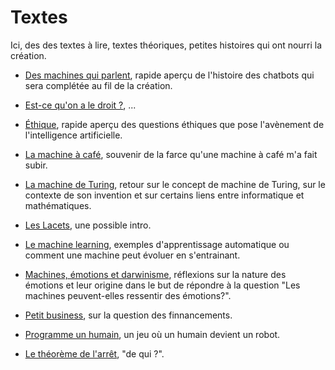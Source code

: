 Textes
======

Ici, des des textes à lire, textes théoriques, petites histoires qui ont nourri la création.

- [Des machines qui parlent](des-machines-qui-parlent.md), rapide aperçu de l'histoire des chatbots qui sera complétée au fil de la création.


- [Est-ce qu'on a le droit ?](est-ce-qu-on-a-le-droit.md), ...

- [Éthique](ethique.md), rapide aperçu des questions éthiques que pose l'avènement de l'intelligence artificielle.

- [La machine à café](la-machine-a-cafe.md), souvenir de la farce qu'une machine à café m'a fait subir.

- [La machine de Turing](la-machine-de-turing.md), retour sur le concept de machine de Turing, sur le contexte de son invention et sur certains liens entre informatique et mathématiques.


- [Les Lacets](lacets.md), une possible intro.

- [Le machine learning](machine-learning.md), exemples d'apprentissage automatique ou comment une machine peut évoluer en s'entrainant.

- [Machines, émotions et darwinisme](machines-emotions-et-darwinisme.md), réflexions sur la nature des émotions et leur origine dans le but de répondre à la question "Les machines peuvent-elles ressentir des émotions?".



- [Petit business](petit-business.md), sur la question des finnancements.

- [Programme un humain](programme-un-humain.md), un jeu où un humain devient un robot.

- [Le théorème de l'arrêt](theoreme_de_l_arret.md), "de qui ?".
